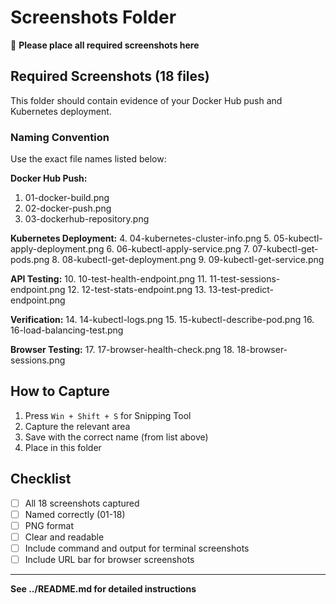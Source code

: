 # Screenshots Folder

📸 **Please place all required screenshots here**

## Required Screenshots (18 files)

This folder should contain evidence of your Docker Hub push and Kubernetes deployment.

### Naming Convention

Use the exact file names listed below:

**Docker Hub Push:**
1. 01-docker-build.png
2. 02-docker-push.png
3. 03-dockerhub-repository.png

**Kubernetes Deployment:**
4. 04-kubernetes-cluster-info.png
5. 05-kubectl-apply-deployment.png
6. 06-kubectl-apply-service.png
7. 07-kubectl-get-pods.png
8. 08-kubectl-get-deployment.png
9. 09-kubectl-get-service.png

**API Testing:**
10. 10-test-health-endpoint.png
11. 11-test-sessions-endpoint.png
12. 12-test-stats-endpoint.png
13. 13-test-predict-endpoint.png

**Verification:**
14. 14-kubectl-logs.png
15. 15-kubectl-describe-pod.png
16. 16-load-balancing-test.png

**Browser Testing:**
17. 17-browser-health-check.png
18. 18-browser-sessions.png

## How to Capture

1. Press `Win + Shift + S` for Snipping Tool
2. Capture the relevant area
3. Save with the correct name (from list above)
4. Place in this folder

## Checklist

- [ ] All 18 screenshots captured
- [ ] Named correctly (01-18)
- [ ] PNG format
- [ ] Clear and readable
- [ ] Include command and output for terminal screenshots
- [ ] Include URL bar for browser screenshots

---

**See ../README.md for detailed instructions**
